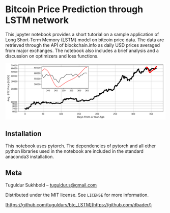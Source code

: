 # Bitcoin Price Prediction through LSTM network

This jupyter notebook provides a short tutorial on a sample application of Long Short-Term Memory (LSTM) model on
bitcoin price data. The data are retrieved through the API of blockchain.info as daily USD prices averaged from
major exchanges. The notebook also includes a brief analysis and a discussion on optimizers and loss functions.


![](header.png)

## Installation

This notebook uses pytorch. The dependencies of pytorch and all other python libraries used in the notebook are included in the standard anaconda3 installation.


## Meta

Tuguldur Sukhbold – tuguldur.s@gmail.com

Distributed under the MIT license. See ``LICENSE`` for more information.

[https://github.com/tuguldurs/btc_LSTM](https://github.com/dbader/)

<!-- Markdown link & img dfn's -->
[npm-image]: https://img.shields.io/npm/v/datadog-metrics.svg?style=flat-square
[npm-url]: https://npmjs.org/package/datadog-metrics
[npm-downloads]: https://img.shields.io/npm/dm/datadog-metrics.svg?style=flat-square
[travis-image]: https://img.shields.io/travis/dbader/node-datadog-metrics/master.svg?style=flat-square
[travis-url]: https://travis-ci.org/dbader/node-datadog-metrics
[wiki]: https://github.com/yourname/yourproject/wiki
